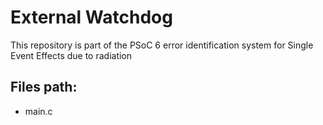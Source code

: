 # External Watchdog

This repository is part of the PSoC 6 error identification system for Single Event Effects due to radiation

## Files path:
* main.c
